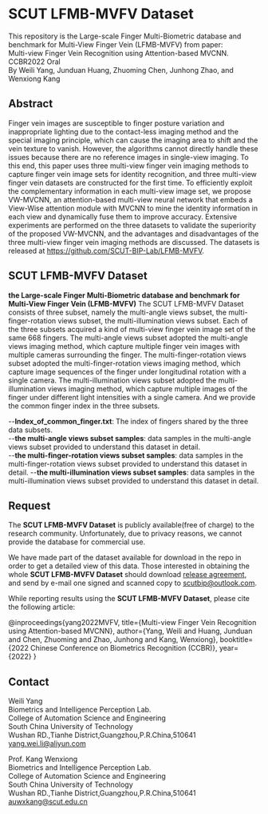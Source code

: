 # SCUT LFMB-MVFV Dataset
This repository is the Large-scale Finger Multi-Biometric database and benchmark for Multi-View Finger Vein (LFMB-MVFV) from paper:   
Multi-view Finger Vein Recognition using Attention-based MVCNN.   CCBR2022 Oral  
By Weili Yang, Junduan Huang, Zhuoming Chen, Junhong Zhao, and Wenxiong Kang  


## Abstract
Finger vein images are susceptible to finger posture variation and inappropriate lighting due to the contact-less imaging method and the special imaging principle, which can cause the imaging area to shift and the vein texture to vanish. However, the algorithms cannot directly handle these issues because there are no reference images in single-view imaging. To this end, this paper uses three multi-view finger vein imaging methods to capture finger vein image sets for identity recognition, and three multi-view finger vein datasets are constructed for the first time. To efficiently exploit the complementary information in each multi-view image set, we propose VW-MVCNN, an attention-based multi-view neural network that embeds a View-Wise attention module with MVCNN to mine the identity information in each view and dynamically fuse them to improve accuracy. Extensive experiments are performed on the three datasets to validate the superiority of the proposed VW-MVCNN, and the advantages and disadvantages of the three multi-view finger vein imaging methods are discussed. The datasets is released at https://github.com/SCUT-BIP-Lab/LFMB-MVFV.


## SCUT LFMB-MVFV Dataset
**the Large-scale Finger Multi-Biometric database and benchmark for Multi-View Finger Vein (LFMB-MVFV)**
The SCUT LFMB-MVFV Dataset consists of three subset, namely the multi-angle views subset, the multi-finger-rotation views subset, the multi-illumination views subset. Each of the three subsets acquired a kind of multi-view finger vein image set of the same 668 fingers. The multi-angle views subset adopted the multi-angle views imaging method, which capture multiple finger vein images with multiple cameras surrounding the finger. The multi-finger-rotation views subset adopted the multi-finger-rotation views imaging method, which capture image sequences of the finger under longitudinal rotation with a single camera. The multi-illumination views subset adopted the multi-illumination views imaging method, which capture multiple images of the finger under different light intensities with a single camera. And we provide the common finger index in the three subsets.


--__Index_of_common_finger.txt__: The index of fingers shared by the three data subsets.   
--__the multi-angle views subset samples__: data samples in the multi-angle views subset provided to understand this dataset in detail.  
--__the multi-finger-rotation views subset samples__: data samples in the multi-finger-rotation views subset provided to understand this dataset in detail. 
--__the multi-illumination views subset samples__: data samples in the multi-illumination views subset provided to understand this dataset in detail. 


## Request
The __SCUT LFMB-MVFV Dataset__ is publicly available(free of charge) to the research community. Unfortunately, due to privacy reasons, we cannot provide the database for commercial use.

We have made part of the dataset available for download in the repo in order to get a detailed view of this data. Those interested in obtaining the whole __SCUT LFMB-MVFV Dataset__ should download [release agreement](https://github.com/SCUT-BIP-Lab/LFMB-MVFV/blob/main/SCUT%20LFMB-MVFV%20Database%20Release%20Agreement.docx), and send by e-mail one signed and scanned copy to scutbip@outlook.com.


While reporting results using the __SCUT LFMB-MVFV Dataset__, please cite the following article:    

@inproceedings{yang2022MVFV,
  title={Multi-view Finger Vein Recognition using Attention-based MVCNN},
  author={Yang, Weili and Huang, Junduan and Chen, Zhuoming and Zhao, Junhong and Kang, Wenxiong},
  booktitle={2022 Chinese Conference on Biometrics Recognition (CCBR)},
  year={2022}
}




## Contact
Weili Yang   
Biometrics and Intelligence Perception Lab.   
College of Automation Science and Engineering   
South China University of Technology    
Wushan RD.,Tianhe District,Guangzhou,P.R.China,510641   
yang.wei.li@aliyun.com 



Prof. Kang Wenxiong   
Biometrics and Intelligence Perception Lab.   
College of Automation Science and Engineering   
South China University of Technology   
Wushan RD.,Tianhe District,Guangzhou,P.R.China,510641      
auwxkang@scut.edu.cn   

